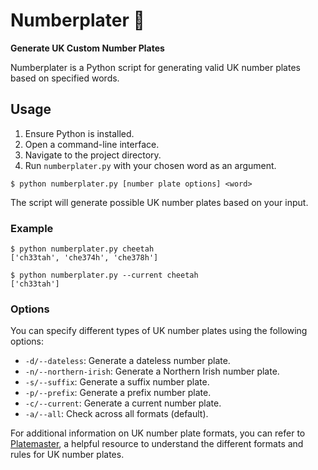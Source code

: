 # Numberplater 🦊

**Generate UK Custom Number Plates**

Numberplater is a Python script for generating valid UK number plates based on specified words.

## Usage

1. Ensure Python is installed.
2. Open a command-line interface.
3. Navigate to the project directory.
4. Run `numberplater.py` with your chosen word as an argument.

```console
$ python numberplater.py [number plate options] <word>
```

The script will generate possible UK number plates based on your input.

### Example
```console
$ python numberplater.py cheetah
['ch33tah', 'che374h', 'che378h']

$ python numberplater.py --current cheetah
['ch33tah']
```

### Options

You can specify different types of UK number plates using the following options:

- `-d/--dateless`: Generate a dateless number plate.
- `-n/--northern-irish`: Generate a Northern Irish number plate.
- `-s/--suffix`: Generate a suffix number plate.
- `-p/--prefix`: Generate a prefix number plate.
- `-c/--current`: Generate a current number plate.
- `-a/--all`: Check across all formats (default).

For additional information on UK number plate formats, you can refer to [Platemaster](https://www.platemaster.com/uk-number-plate-formats.htm), a helpful resource to understand the different formats and rules for UK number plates.

